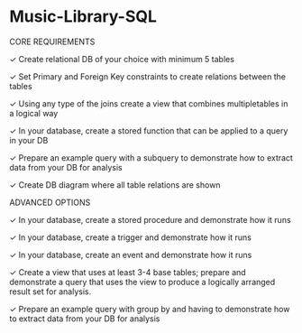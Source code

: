 # Music-Library-SQL

CORE REQUIREMENTS

✓ Create relational DB of your choice with minimum 5 tables

✓ Set Primary and Foreign Key constraints to create relations between the tables

✓ Using any type of the joins create a view that combines multipletables in a logical way

✓ In your database, create a stored function that can be applied to a query in your DB

✓ Prepare an example query with a subquery to demonstrate how to extract data from your DB for analysis

✓ Create DB diagram where all table relations are shown


ADVANCED OPTIONS

✓ In your database, create a stored procedure and demonstrate how it runs

✓ In your database, create a trigger and demonstrate how it runs

✓ In your database, create an event and demonstrate how it runs

✓ Create a view that uses at least 3-4 base tables; prepare and demonstrate a query that uses the view to produce a logically arranged result set for analysis.

✓ Prepare an example query with group by and having to demonstrate how to extract data from your DB for analysis
